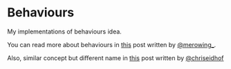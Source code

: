 Behaviours
==========

My implementations of behaviours idea.

You can read more about behaviours in [this](http://www.objc.io/issue-13/behaviors.html) post written by [@merowing_](https://twitter.com/merowing_).

Also, similar concept but different name in [this](http://chris.eidhof.nl/posts/intentions.html) post written by [@chriseidhof](https://twitter.com/chriseidhof)

